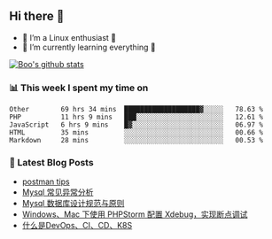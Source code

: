 ## Hi there 👋
* 🔭 I’m a Linux enthusiast 🐧️
* 🏃️ I’m currently learning everything 🏃️

[![Boo's github stats](https://github-readme-stats.vercel.app/api?username=0xAiKang)](https://github.com/anuraghazra/github-readme-stats)

<!-- [![Most Used Langs](https://github-readme-stats.vercel.app/api/top-langs/?username=0xAiKang)](https://github.com/anuraghazra/github-readme-stats) -->

### 📊 This week I spent my time on
<!--START_SECTION:waka-->
```text
Other        69 hrs 34 mins  ███████████████████▓░░░░░   78.63 % 
PHP          11 hrs 9 mins   ███░░░░░░░░░░░░░░░░░░░░░░   12.61 % 
JavaScript   6 hrs 9 mins    █▓░░░░░░░░░░░░░░░░░░░░░░░   06.97 % 
HTML         35 mins         ░░░░░░░░░░░░░░░░░░░░░░░░░   00.66 % 
Markdown     28 mins         ░░░░░░░░░░░░░░░░░░░░░░░░░   00.53 % 
```
<!--END_SECTION:waka-->

### 📕 Latest Blog Posts
<!-- BLOG-POST-LIST:START -->
- [postman tips](https://www.0x2beace.com/postman-tips/)
- [Mysql 常见异常分析](https://www.0x2beace.com/mysql-common-exception-analysis/)
- [Mysql 数据库设计规范与原则](https://www.0x2beace.com/mysql-database-design-rules-and-principles/)
- [Windows、Mac 下使用 PHPStorm 配置 Xdebug，实现断点调试](https://www.0x2beace.com/use-phpstorm-to-configure-xdebug-under-windows-and-mac/)
- [什么是DevOps、CI、CD、K8S](https://www.0x2beace.com/what-is-devops-ci-cd-k8s/)
<!-- BLOG-POST-LIST:END -->

